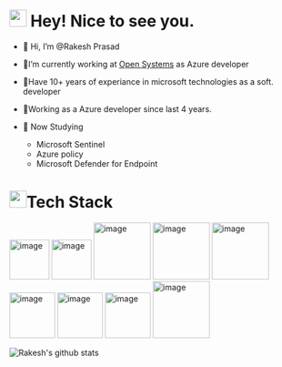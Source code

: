 <h1><img src="https://emojis.slackmojis.com/emojis/images/1531849430/4246/blob-sunglasses.gif?1531849430" width="30"/> Hey! Nice to see you.</h1>

- 👋 Hi, I’m @Rakesh Prasad
    
- 👀I’m currently working at [Open Systems](https://www.open-systems.com/) as Azure developer
- 👀Have 10+ years of experiance in microsoft technologies as a soft. developer
- 👀Working as a Azure developer since last 4 years.

- 🌱 Now Studying 
     -  Microsoft Sentinel
     -  Azure policy
     -  Microsoft Defender for Endpoint

   
<h1><img src="https://slackmojis.com/emojis/60712-writing-hand/download" width="30"/>Tech Stack</h1>
<p float="left">
<img alt="image" src="https://user-images.githubusercontent.com/89901373/191522766-fe888186-41e3-47a4-8c73-708d6b070305.png" width="70"> 
<img width="70" alt="image" src="https://user-images.githubusercontent.com/89901373/191523539-df2ed7ff-1d7c-4e00-b967-9c615b7d2870.png">
<img width="100" alt="image" src="https://user-images.githubusercontent.com/89901373/191523847-6189f003-561a-40ee-b28b-dd86ca73b21c.png">
<img width="100" alt="image" src="https://user-images.githubusercontent.com/89901373/191524729-2606174f-5d8c-44ed-adef-5501c3737722.png">
<img width="100" alt="image" src="https://user-images.githubusercontent.com/89901373/191526112-62873bca-4def-4325-ab77-8ccb4188af10.png">
<img width="80" alt="image" src="https://user-images.githubusercontent.com/89901373/191526980-75199296-e768-465e-b001-4c0b0e320935.png">
<img width="80" alt="image" src="https://user-images.githubusercontent.com/89901373/191527357-5cb637e3-0aab-45a7-a36d-3b180519b1c3.png">
<img width="80" alt="image" src="https://user-images.githubusercontent.com/89901373/191527829-18e6b6af-5943-4741-896a-c454f8977739.png">
<img width="100" alt="image" src="https://user-images.githubusercontent.com/89901373/191528080-efb66b2a-0012-4f3c-b1c9-0f9a5600a81b.png">
</p>

![Rakesh's github stats](https://github-readme-stats.vercel.app/api?username=RakeshPrasad21)



<!---
RakeshPrasad21/RakeshPrasad21 is a ✨ special ✨ repository because its `README.md` (this file) appears on your GitHub profile.
You can click the Preview link to take a look at your changes.
--->
